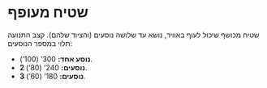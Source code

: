 # שטיח מעופף

שטיח מכושף שיכול לעוף באוויר, נושא עד שלושה נוסעים (והציוד שלהם). קצב התנועה תלוי במספר הנוסעים:

- **נוסע אחד:** 300’ (100’).
- **2 נוסעים:** 240’ (80’).
- **3 נוסעים:** 180’ (60’).